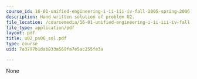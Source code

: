```yaml
---
course_id: 16-01-unified-engineering-i-ii-iii-iv-fall-2005-spring-2006
description: Hand written solution of problem U2.
file_location: /coursemedia/16-01-unified-engineering-i-ii-iii-iv-fall-2005-spring-2006/7a3797b1dab833a569fa7e5ac255fe3a_u02_ps06_sol.pdf
file_type: application/pdf
layout: pdf
title: u02_ps06_sol.pdf
type: course
uid: 7a3797b1dab833a569fa7e5ac255fe3a

---
```

None